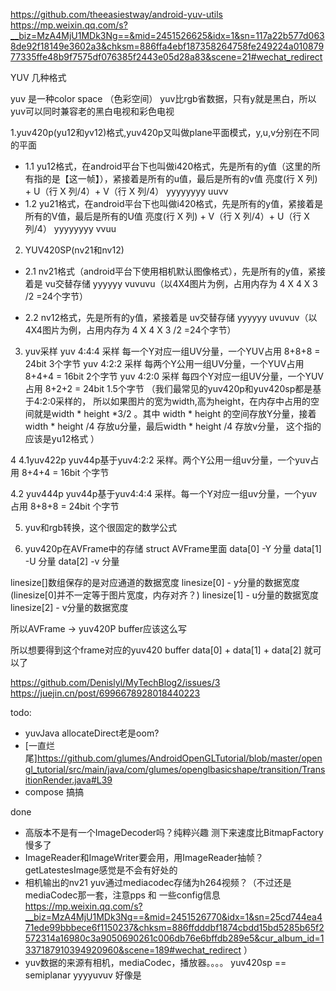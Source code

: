 https://github.com/theeasiestway/android-yuv-utils
https://mp.weixin.qq.com/s?__biz=MzA4MjU1MDk3Ng==&mid=2451526625&idx=1&sn=117a22b577d0638de92f18149e3602a3&chksm=886ffa4ebf187358264758fe249224a01087977335ffe48b9f7575df076385f2443e05d28a83&scene=21#wechat_redirect


YUV 几种格式

yuv 是一种color space （色彩空间）
yuv比rgb省数据，只有y就是黑白，所以yuv可以同时兼容老的黑白电视和彩色电视


1.yuv420p(yu12和yv12)格式,yuv420p又叫做plane平面模式，y,u,v分别在不同的平面
- 1.1 yu12格式，在android平台下也叫做i420格式，先是所有的y值（这里的所有指的是【这一帧】），紧接着是所有的u值，最后是所有的v值
  亮度(行 X 列) + U（行 X 列/4）+ V（行 X 列/4）
  yyyyyyyy  uuvv
- 1.2 yu21格式，在android平台下也叫做i420格式，先是所有的y值，紧接着是所有的V值，最后是所有的U值
  亮度(行 X 列) + V（行 X 列/4）+ U（行 X 列/4）
  yyyyyyyy  vvuu

2. YUV420SP(nv21和nv12)
- 2.1 nv21格式（android平台下使用相机默认图像格式），先是所有的y值，紧接着是 vu交替存储
  yyyyyy vuvuvu（以4X4图片为例，占用内存为 4 X 4 X 3 /2 =24个字节）

- 2.2 nv12格式，先是所有的y值，紧接着是 uv交替存储
  yyyyyy uvuvuv（以4X4图片为例，占用内存为 4 X 4 X 3 /2 =24个字节）

3. yuv采样
   yuv 4:4:4 采样 每一个Y对应一组UV分量，一个YUV占用 8+8+8 = 24bit 3个字节
   yuv 4:2:2 采样 每两个Y公用一组UV分量，一个YUV占用 8+4+4 = 16bit 2个字节
   yuv 4:2:0 采样 每四个Y对应一组UV分量，一个YUV占用 8+2+2 = 24bit 1.5个字节 （我们最常见的yuv420p和yuv420sp都是基于4:2:0采样的，
   所以如果图片的宽为width,高为height，在内存中占用的空间就是width * height *3/2 。其中 width * height 的空间存放Y分量，接着width * height /4 存放u分量，最后width * height /4 存放v分量，
   这个指的应该是yu12格式
   ）


4
4.1yuv422p
yuv44p基于yuv4:2:2 采样。两个Y公用一组uv分量，一个yuv占用 8+4+4 = 16bit 个字节

4.2 yuv444p
yuv44p基于yuv4:4:4 采样。每一个Y对应一组uv分量，一个yuv占用 8+8+8 = 24bit 个字节

5. yuv和rgb转换，这个很固定的数学公式

6. yuv420p在AVFrame中的存储
   struct AVFrame里面
   data[0] -Y 分量
   data[1] -U 分量
   data[2] -v 分量

linesize[]数组保存的是对应通道的数据宽度
linesize[0] - y分量的数据宽度 (linesize[0]并不一定等于图片宽度，内存对齐？)
linesize[1] - u分量的数据宽度
linesize[2] - v分量的数据宽度

所以AVFrame -> yuv420P buffer应该这么写

所以想要得到这个frame对应的yuv420 buffer
data[0] + data[1] + data[2] 就可以了



https://github.com/Denislyl/MyTechBlog2/issues/3
https://juejin.cn/post/6996678928018440223

todo:
- yuvJava allocateDirect老是oom?
- [一直烂尾]https://github.com/glumes/AndroidOpenGLTutorial/blob/master/opengl_tutorial/src/main/java/com/glumes/openglbasicshape/transition/TransitionRender.java#L39
- compose 搞搞



done
- 高版本不是有一个ImageDecoder吗？纯粹兴趣 测下来速度比BitmapFactory慢多了
- ImageReader和ImageWriter要会用，用ImageReader抽帧？ getLatestesImage感觉是不会有好处的
- 相机输出的nv21 yuv通过mediacodec存储为h264视频？（不过还是mediaCodec那一套，注意pps 和 一些config信息
  https://mp.weixin.qq.com/s?__biz=MzA4MjU1MDk3Ng==&mid=2451526770&idx=1&sn=25cd744ea471ede99bbbece6f1150237&chksm=886ffdddbf1874cbdd15bd5285b65f2572314a16980c3a9050690261c006db76e6bffdb289e5&cur_album_id=1337187910394920960&scene=189#wechat_redirect
 ）
- yuv数据的来源有相机，mediaCodec，播放器。。。。 yuv420sp == semiplanar yyyyuvuv 好像是
